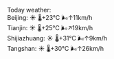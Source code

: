 Today weather:  
Beijing: ☀️   🌡️+23°C 🌬️↑11km/h  
Tianjin: ☀️   🌡️+25°C 🌬️↗19km/h  
Shijiazhuang: ☀️   🌡️+31°C 🌬️↑9km/h  
Tangshan: ☀️   🌡️+30°C 🌬️↑26km/h  
